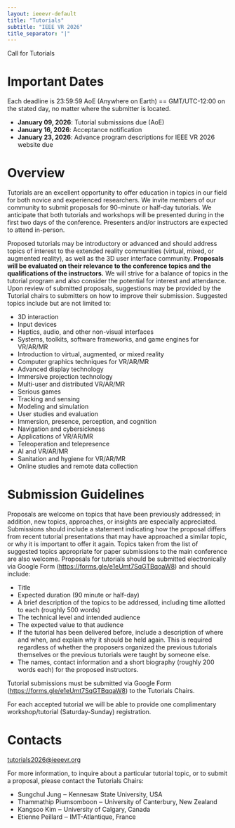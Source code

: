```yaml
---
layout: ieeevr-default
title: "Tutorials"
subtitle: "IEEE VR 2026"
title_separator: "|"
---
```

<script type="text/javascript">
    $(document).ready(function(){
		var email = ""; 
		var domain = "ieeevr.org"; 

	    email = "tutorials2025"; 		
		$(".tutorials").html("<span class='text-nowrap'><a href=javascript:location='" + "mail" + "to:" + email + "@" + domain + "'><i class='fas fa-fw fa-envelope-square emailIconSm' style=''></i><i class='emailTextSm'>" + email + "@" + domain + "</a></i></span>");            
	});
</script>

<p class="big_title" style="padding-bottom:0; margin-bottom:0">Call for Tutorials</p>
<h1>Important Dates</h1>
<p>Each deadline is 23:59:59 AoE (Anywhere on Earth) == GMT/UTC-12:00 on the stated day, no matter where the submitter is located.</p>
<ul>
<li><strong class="red">January 09, 2026</strong>: Tutorial submissions due (AoE)</li>
<li><strong class="red">January 16, 2026</strong>: Acceptance notification</li>
<li><strong class="red">January 23, 2026</strong>: Advance program descriptions for IEEE VR 2026 website due</li>
</ul>

<h1>Overview</h1>
<p>Tutorials are an excellent opportunity to offer education in topics in our field for both novice and experienced researchers. We invite members of our community to submit proposals for 90-minute or half-day tutorials. We anticipate that both tutorials and workshops will be presented during in the first two days of the conference. Presenters and/or instructors are expected to attend in-person.</p>

<p>Proposed tutorials may be introductory or advanced and should address topics of interest to the extended reality communities (virtual, mixed, or augmented reality), as well as the 3D user interface community. <strong>Proposals will be evaluated on their relevance to the conference topics and the qualifications of the instructors.</strong> We will strive for a balance of topics in the tutorial program and also consider the potential for interest and attendance. Upon review of submitted proposals, suggestions may be provided by the Tutorial chairs to submitters on how to improve their submission. Suggested topics include but are not limited to:</p>
<ul>
<li>3D interaction</li>
<li>Input devices</li>
<li>Haptics, audio, and other non-visual interfaces</li>
<li>Systems, toolkits, software frameworks, and game engines for VR/AR/MR</li>
<li>Introduction to virtual, augmented, or mixed reality</li>
<li>Computer graphics techniques for VR/AR/MR</li>
<li>Advanced display technology</li>
<li>Immersive projection technology</li>
<li>Multi-user and distributed VR/AR/MR</li>
<li>Serious games</li>
<li>Tracking and sensing</li>
<li>Modeling and simulation</li>
<li>User studies and evaluation</li>
<li>Immersion, presence, perception, and cognition</li>
<li>Navigation and cybersickness</li>
<li>Applications of VR/AR/MR</li>
<li>Teleoperation and telepresence</li>
<li>AI and VR/AR/MR</li>
<li>Sanitation and hygiene for VR/AR/MR</li>
<li>Online studies and remote data collection</li>
</ul>

<h1>Submission Guidelines</h1>
<p>
Proposals are welcome on topics that have been previously addressed; in addition, new topics, approaches, or insights are especially appreciated. Submissions should include a statement indicating how the proposal differs from recent tutorial presentations that may have approached a similar topic, or why it is important to offer it again. Topics taken from the list of suggested topics appropriate for paper submissions to the main conference are also welcome. Proposals for tutorials should be submitted electronically via Google Form (<a href="https://forms.gle/e1eUmt7SqGTBqqaW8" target="_blank">https://forms.gle/e1eUmt7SqGTBqqaW8</a>) and should include:</p>

<ul>
<li>Title</li>
<li>Expected duration (90 minute or half-day)</li>
<li>A brief description of the topics to be addressed, including time allotted to each (roughly 500 words)</li>
<li>The technical level and intended audience</li>
<li>The expected value to that audience</li>
<li>If the tutorial has been delivered before, include a description of where and when, and explain why it should be held again. This is required regardless of whether the proposers organized the previous tutorials themselves or the previous tutorials were taught by someone else.</li>
<li>The names, contact information and a short biography (roughly 200 words each) for the proposed instructors.</li>
</ul>
<p>
Tutorial submissions must be submitted via Google Form <br>
(<a href="https://forms.gle/e1eUmt7SqGTBqqaW8" target="_blank">https://forms.gle/e1eUmt7SqGTBqqaW8</a>) to the Tutorials Chairs.</p>


<p>
For each accepted tutorial we will be able to provide one complimentary workshop/tutorial (Saturday-Sunday) registration.<br>
</p>

<h1>Contacts</h1>

<p><a href="mailto:tutorials2026@ieeevr.org">tutorials2026@ieeevr.org</a></p>
<p>For more information, to inquire about a particular tutorial topic, or to submit a proposal, please contact the Tutorials Chairs:</p>
<ul>
<li>Sungchul Jung ‒ Kennesaw State University, USA</li>
<li>Thammathip Piumsomboon ‒ University of Canterbury, New Zealand</li>
<li>Kangsoo Kim ‒ University of Calgary, Canada</li>
<li>Etienne Peillard ‒ IMT-Atlantique, France</li>
</ul>



